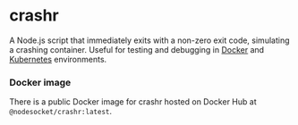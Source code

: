 # crashr

A Node.js script that immediately exits with a non-zero exit code, simulating a crashing container. Useful for testing and debugging in [Docker](https://www.docker.com) and [Kubernetes](https://kubernetes.io) environments.

### Docker image

There is a public Docker image for crashr hosted on Docker Hub at  `@nodesocket/crashr:latest`. 
